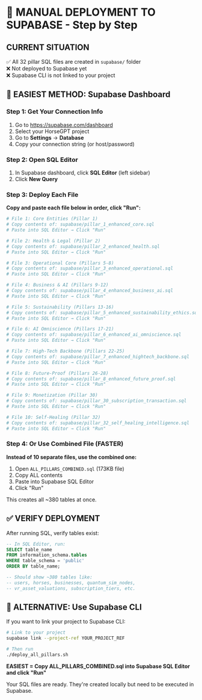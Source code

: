 # 🎯 MANUAL DEPLOYMENT TO SUPABASE - Step by Step

## CURRENT SITUATION
✅ All 32 pillar SQL files are created in `supabase/` folder  
❌ Not deployed to Supabase yet  
❌ Supabase CLI is not linked to your project  

## 🚀 EASIEST METHOD: Supabase Dashboard

### Step 1: Get Your Connection Info
1. Go to https://supabase.com/dashboard
2. Select your HorseGPT project
3. Go to **Settings** → **Database**
4. Copy your connection string (or host/password)

### Step 2: Open SQL Editor
1. In Supabase dashboard, click **SQL Editor** (left sidebar)
2. Click **New Query**

### Step 3: Deploy Each File
**Copy and paste each file below in order, click "Run":**

```bash
# File 1: Core Entities (Pillar 1)
# Copy contents of: supabase/pillar_1_enhanced_core.sql
# Paste into SQL Editor → Click "Run"

# File 2: Health & Legal (Pillar 2)  
# Copy contents of: supabase/pillar_2_enhanced_health.sql
# Paste into SQL Editor → Click "Run"

# File 3: Operational Core (Pillars 5-8)
# Copy contents of: supabase/pillar_3_enhanced_operational.sql
# Paste into SQL Editor → Click "Run"

# File 4: Business & AI (Pillars 9-12)
# Copy contents of: supabase/pillar_4_enhanced_business_ai.sql
# Paste into SQL Editor → Click "Run"

# File 5: Sustainability (Pillars 13-16)
# Copy contents of: supabase/pillar_5_enhanced_sustainability_ethics.sql
# Paste into SQL Editor → Click "Run"

# File 6: AI Omniscience (Pillars 17-21)
# Copy contents of: supabase/pillar_6_enhanced_ai_omniscience.sql
# Paste into SQL Editor → Click "Run"

# File 7: High-Tech Backbone (Pillars 22-25)
# Copy contents of: supabase/pillar_7_enhanced_hightech_backbone.sql
# Paste into SQL Editor → Click "Run"

# File 8: Future-Proof (Pillars 26-28)
# Copy contents of: supabase/pillar_8_enhanced_future_proof.sql
# Paste into SQL Editor → Click "Run"

# File 9: Monetization (Pillar 30)
# Copy contents of: supabase/pillar_30_subscription_transaction.sql
# Paste into SQL Editor → Click "Run"

# File 10: Self-Healing (Pillar 32)
# Copy contents of: supabase/pillar_32_self_healing_intelligence.sql
# Paste into SQL Editor → Click "Run"
```

### Step 4: Or Use Combined File (FASTER)
**Instead of 10 separate files, use the combined one:**

1. Open `ALL_PILLARS_COMBINED.sql` (173KB file)
2. Copy ALL contents
3. Paste into Supabase SQL Editor
4. Click "Run"

This creates all ~380 tables at once.

## ✅ VERIFY DEPLOYMENT

After running SQL, verify tables exist:

```sql
-- In SQL Editor, run:
SELECT table_name 
FROM information_schema.tables 
WHERE table_schema = 'public' 
ORDER BY table_name;

-- Should show ~380 tables like:
-- users, horses, businesses, quantum_sim_nodes, 
-- vr_asset_valuations, subscription_tiers, etc.
```

## 🎯 ALTERNATIVE: Use Supabase CLI

If you want to link your project to Supabase CLI:

```bash
# Link to your project
supabase link --project-ref YOUR_PROJECT_REF

# Then run
./deploy_all_pillars.sh
```

**EASIEST = Copy ALL_PILLARS_COMBINED.sql into Supabase SQL Editor and click "Run"**

Your SQL files are ready. They're created locally but need to be executed in Supabase.

